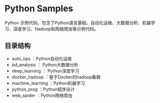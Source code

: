 # Python Samples

Python 示例代码，包含了Python语言基础、自动化运维、大数据分析、机器学习、深度学习、Hadoop和网络爬虫等示例代码。

## 目录结构

- auto_ops ：Python自动化运维
- bd_analysis ： Python大数据分析
- deep_learning ： Python深度学习
- docker_hadoop ：基于Docker的hadoop集群
- machine_learning ：Python机器学习
- python_prog ：Python程序设计
- web_spider ：Python网络爬虫
